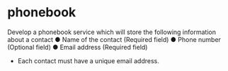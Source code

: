 # phonebook
Develop a phonebook service which will store the following information about a contact
● Name of the contact (Required field)
● Phone number (Optional field) 
● Email address (Required field)
- Each contact must have a unique email address.
